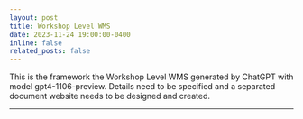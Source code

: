 ```yaml
---
layout: post
title: Workshop Level WMS
date: 2023-11-24 19:00:00-0400
inline: false
related_posts: false
---
```


This is the framework the Workshop Level WMS generated by ChatGPT with model gpt4-1106-preview. Details need to be specified and a separated document website needs to be designed and created.

***